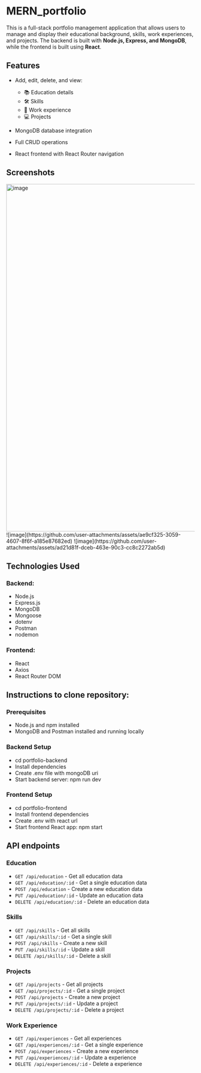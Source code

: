 # MERN_portfolio

This is a full-stack portfolio management application that allows users to manage and display their educational background, skills, work experiences, and projects. The backend is built with **Node.js, Express, and MongoDB**, while the frontend is built using **React**.

## Features

- Add, edit, delete, and view:
  - 📚 Education details
  - 🛠️ Skills
  - 💼 Work experience
  - 💻 Projects

- MongoDB database integration
- Full CRUD operations
- React frontend with React Router navigation

## Screenshots
<img width="926" alt="image" src="https://github.com/user-attachments/assets/c6acd4d0-e2e1-412f-a546-cc1e5e7c3127" />
![image](https://github.com/user-attachments/assets/ae9cf325-3059-4607-8f6f-a185e87682ed)
![image](https://github.com/user-attachments/assets/ad21d81f-dceb-463e-90c3-cc8c2272ab5d)



## Technologies Used

### Backend:
- Node.js
- Express.js
- MongoDB
- Mongoose
- dotenv
- Postman
- nodemon

### Frontend:
- React
- Axios
- React Router DOM


## Instructions to clone repository: 

### Prerequisites
- Node.js and npm installed
- MongoDB and Postman installed and running locally
### Backend Setup
- cd portfolio-backend
- Install dependencies
- Create .env file with mongoDB uri
- Start backend server: npm run dev
### Frontend Setup
- cd portfolio-frontend
- Install frontend dependencies
- Create .env with react url
- Start frontend React app: npm start


## API endpoints

### Education

- `GET /api/education` - Get all education data
- `GET /api/education/:id` - Get a single education data
- `POST /api/education` - Create a new education data
- `PUT /api/education/:id` - Update an education data
- `DELETE /api/education/:id` - Delete an education data

### Skills

- `GET /api/skills` - Get all skills
- `GET /api/skills/:id` - Get a single skill
- `POST /api/skills` - Create a new skill
- `PUT /api/skills/:id` - Update a skill
- `DELETE /api/skills/:id` - Delete a skill

### Projects

- `GET /api/projects` - Get all projects
- `GET /api/projects/:id` - Get a single project
- `POST /api/projects` - Create a new project
- `PUT /api/projects/:id` - Update a project
- `DELETE /api/projects/:id` - Delete a project

### Work Experience

- `GET /api/experiences` - Get all experiences
- `GET /api/experiences/:id` - Get a single experience
- `POST /api/experiences` - Create a new experience
- `PUT /api/experiences/:id` - Update a experience
- `DELETE /api/experiences/:id` - Delete a experience

